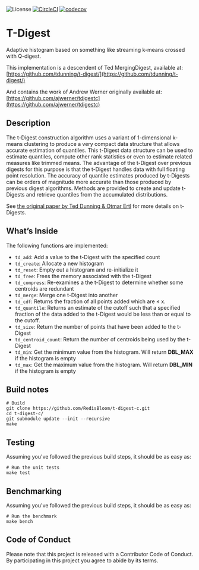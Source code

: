 
![License](https://img.shields.io/badge/License-MIT-blue.svg)
[![CircleCI](https://circleci.com/gh/RedisBloom/t-digest-c.svg?style=svg)](https://circleci.com/gh/RedisBloom/t-digest-c)
[![codecov](https://codecov.io/gh/RedisBloom/t-digest-c/branch/master/graph/badge.svg)](https://codecov.io/gh/RedisBloom/t-digest-c)

# T-Digest

Adaptive histogram based on something like streaming k-means crossed with Q-digest.


This implementation is a descendent of Ted MergingDigest, available at:
[https://github.com/tdunning/t-digest/](https://github.com/tdunning/t-digest/)


And contains the work of  Andrew Werner originally available at:
[https://github.com/ajwerner/tdigestc](https://github.com/ajwerner/tdigestc)

## Description

The t-Digest construction algorithm uses a variant of 1-dimensional
k-means clustering to produce a very compact data structure that allows
accurate estimation of quantiles. This t-Digest data structure can be
used to estimate quantiles, compute other rank statistics or even to
estimate related measures like trimmed means. The advantage of the
t-Digest over previous digests for this purpose is that the t-Digest
handles data with full floating point resolution. The accuracy of
quantile estimates produced by t-Digests can be orders of magnitude more
accurate than those produced by previous digest algorithms. Methods are
provided to create and update t-Digests and retrieve quantiles from the
accumulated distributions.

See [the original paper by Ted Dunning & Otmar
Ertl](https://arxiv.org/abs/1902.04023) for more details on t-Digests.

## What’s Inside

The following functions are implemented:

  - `td_add`: Add a value to the t-Digest with the specified count
  - `td_create`: Allocate a new histogram
  - `td_reset`: Empty out a histogram and re-initialize it
  - `td_free`: Frees the memory associated with the t-Digest
  - `td_compress`: Re-examines a the t-Digest to determine whether some centroids are redundant
  - `td_merge`: Merge one t-Digest into another
  - `td_cdf`:  Returns the fraction of all points added which are &le; x.
  - `td_quantile`: Returns an estimate of the cutoff such that a specified fraction of the data added to the t-Digest would be less than or equal to the cutoff.
  - `td_size`: Return the number of points that have been added to the t-Digest
  - `td_centroid_count`: Return the number of centroids being used by the t-Digest
  - `td_min`: Get the minimum value from the histogram.  Will return __DBL_MAX__ if the histogram is empty
  - `td_max`: Get the maximum value from the histogram.  Will return __DBL_MIN__ if the histogram is empty

## Build notes

``` 
# Build
git clone https://github.com/RedisBloom/t-digest-c.git
cd t-digest-c/
git submodule update --init --recursive
make
```

## Testing 
Assuming you've followed the previous build steps, it should be as easy as:
``` 
# Run the unit tests
make test
```

## Benchmarking

Assuming you've followed the previous build steps, it should be as easy as:
``` 
# Run the benchmark
make bench
```

## Code of Conduct

Please note that this project is released with a Contributor Code of
Conduct. By participating in this project you agree to abide by its
terms.

